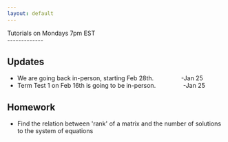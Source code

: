 ```yaml
---
layout: default
---
```


Tutorials on Mondays 7pm EST
<br>-------------
## Updates

- We are going back in-person, starting Feb 28th.       &emsp;&emsp;&emsp;&emsp;             -Jan 25 <br>
- Term Test 1 on Feb 16th is going to be in-person.     &emsp;&emsp;&emsp;&emsp;        -Jan 25


## Homework 

+ Find the relation between 'rank' of a matrix and the number of solutions to the system of equations

